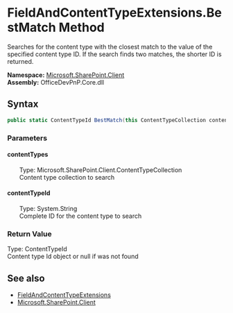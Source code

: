 # FieldAndContentTypeExtensions.BestMatch Method  
 Searches for the content type with the closest match to the value of the specified content type ID. If the search finds two matches, the shorter ID is returned.   

**Namespace:** [Microsoft.SharePoint.Client](Microsoft.SharePoint.Client.md)  
**Assembly:** OfficeDevPnP.Core.dll  
## Syntax
```C#
public static ContentTypeId BestMatch(this ContentTypeCollection contentTypes, String contentTypeId)
```
### Parameters
#### contentTypes  
&emsp;&emsp;Type: Microsoft.SharePoint.Client.ContentTypeCollection  
&emsp;&emsp;Content type collection to search  

  

#### contentTypeId  
&emsp;&emsp;Type: System.String  
&emsp;&emsp;Complete ID for the content type to search  

  

### Return Value
Type: ContentTypeId  
Content type Id object or null if was not found  


## See also
- [FieldAndContentTypeExtensions](Microsoft.SharePoint.Client.FieldAndContentTypeExtensions.md) 
- [Microsoft.SharePoint.Client](Microsoft.SharePoint.Client.md) 
